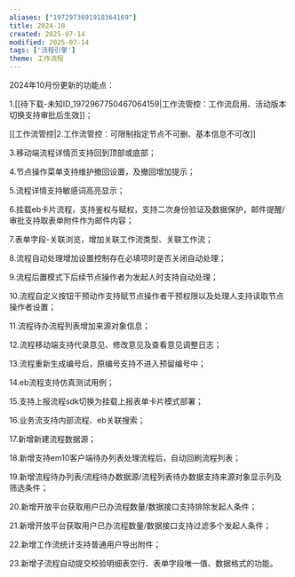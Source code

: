 ```yaml
---
aliases: ["1972973691918364169"]
title: 2024-10
created: 2025-07-14
modified: 2025-07-14
tags: ['流程引擎']
theme: 工作流程
---
```


2024年10月份更新的功能点：

1.[[待下载-未知ID_1972967750467064159|工作流管控：工作流启用、活动版本切换支持审批后生效]]；

[[工作流管控|2.工作流管控：可限制指定节点不可删、基本信息不可改]]

3.移动端流程详情页支持回到顶部或底部；

4.节点操作菜单支持维护撤回设置，及撤回增加提示；

5.流程详情支持敏感词高亮显示；

6.挂载eb卡片流程，支持鉴权与赋权，支持二次身份验证及数据保护，邮件提醒/审批支持取表单附件作为邮件内容；

7.表单字段-关联浏览，增加关联工作流类型、关联工作流；

8.流程自动处理增加设置控制存在必填项时是否关闭自动处理；

9.流程后置模式下后续节点操作者为发起人时支持自动处理；

10.流程自定义按钮干预动作支持赋节点操作者干预权限以及处理人支持读取节点操作者设置；

11.流程待办流程列表增加来源对象信息；

12.流程移动端支持代录意见、修改意见及查看意见调整日志；

13.流程重新生成编号后，原编号支持不进入预留编号中；

14.eb流程支持仿真测试用例；

15.支持上报流程sdk切换为挂载上报表单卡片模式部署；

16.业务流支持内部流程、eb关联搜索；

17.新增新建流程数据源；

18.新增支持em10客户端待办列表处理流程后，自动回刷流程列表；

19.新增流程待办列表/流程待办数据源/流程列表待办数据支持来源对象显示列及筛选条件；

20.新增开放平台获取用户已办流程数量/数据接口支持排除发起人条件；

21.新增开放平台获取用户已办流程数量/数据接口支持过滤多个发起人条件；

22.新增工作流统计支持普通用户导出附件；

23.新增子流程自动提交校验明细表空行、表单字段唯一值、数据格式的功能。